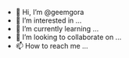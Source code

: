 - 👋 Hi, I’m @geemgora
- 👀 I’m interested in ...
- 🌱 I’m currently learning ...
- 💞️ I’m looking to collaborate on ...
- 📫 How to reach me ...

<!---
geemgora/geemgora is a ✨ special ✨ repository because its `README.md` (this file) appears on your GitHub profile.
You can click the Preview link to take a look at your changes.
--->
